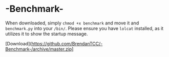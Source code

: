 # -Benchmark-

When downloaded, simply `chmod +x benchmark` and move it and `benchmark.py` into your `/bin/`. Please ensure you have `lolcat` installed, as it utilizes it to show the startup message.

[Download](https://github.com/BrendanTCC/-Benchmark-/archive/master.zip]
